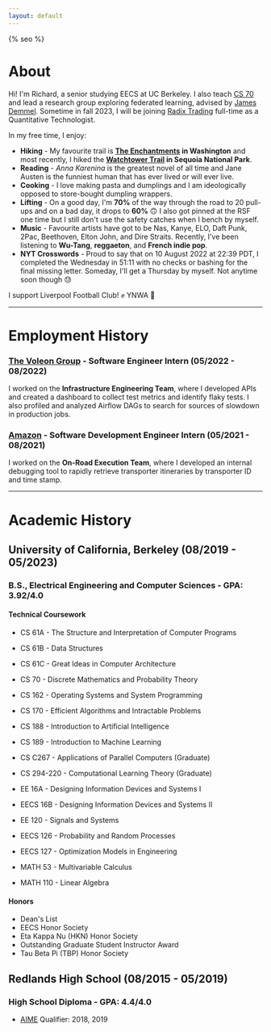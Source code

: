 ```yaml
---
layout: default
---
```

{% seo %}

# About

Hi! I'm Richard, a senior studying EECS at UC Berkeley. I also teach [CS 70](https://www.eecs70.org/) and lead a research group exploring federated learning, advised by [James Demmel](http://people.eecs.berkeley.edu/~demmel/). Sometime in fall 2023, I will be joining [Radix Trading](https://www.radix-trading.com/) full-time as a Quantitative Technologist.

In my free time, I enjoy:
*   **Hiking** - My favourite trail is **[The Enchantments](https://www.alltrails.com/trail/us/washington/the-enchantments-trail) in Washington** and most recently, I hiked the **[Watchtower Trail](https://www.alltrails.com/trail/us/california/watchtower-trail) in Sequoia National Park**.
*   **Reading** - *Anna Karenina* is the greatest novel of all time and Jane Austen is the funniest human that has ever lived or will ever live.
*   **Cooking** - I love making pasta and dumplings and I am ideologically opposed to store-bought dumpling wrappers.
*   **Lifting** - On a good day, I'm **70%** of the way through the road to 20 pull-ups and on a bad day, it drops to **60%** 🙃 I also got pinned at the RSF one time but I still don't use the safety catches when I bench by myself.
*   **Music** - Favourite artists have got to be Nas, Kanye, ELO, Daft Punk, 2Pac, Beethoven, Elton John, and Dire Straits. Recently, I've been listening to **Wu-Tang**, **reggaeton**, and **French indie pop**.
*   **NYT Crosswords** - Proud to say that on 10 August 2022 at 22:39 PDT, I completed the Wednesday in 51:11 with no checks or bashing for the final missing letter. Someday, I'll get a Thursday by myself. Not anytime soon though 😓

I support Liverpool Football Club! ✊ YNWA 🔴
* * *

# Employment History

### [The Voleon Group](https://voleon.com/) - Software Engineer Intern (05/2022 - 08/2022)
I worked on the **Infrastructure Engineering Team**, where I developed APIs and created a dashboard to collect test metrics and identify flaky tests. I also profiled and analyzed Airflow DAGs to search for sources of slowdown in production jobs.

### [Amazon](https://www.amazon.com/) - Software Development Engineer Intern (05/2021 - 08/2021)
I worked on the **On-Road Execution Team**, where I developed an internal debugging tool to rapidly retrieve transporter itineraries by transporter ID and time stamp.

* * *

# Academic History

## University of California, Berkeley (08/2019 - 05/2023)
### B.S., Electrical Engineering and Computer Sciences - GPA: 3.92/4.0
#### Technical Coursework
*   CS 61A - The Structure and Interpretation of Computer Programs
*   CS 61B - Data Structures
*   CS 61C - Great Ideas in Computer Architecture
*   CS 70 - Discrete Mathematics and Probability Theory
*   CS 162 - Operating Systems and System Programming
*   CS 170 - Efficient Algorithms and Intractable Problems
*   CS 188 - Introduction to Artificial Intelligence
*   CS 189 - Introduction to Machine Learning
*   CS C267 - Applications of Parallel Computers (Graduate)
*   CS 294-220 - Computational Learning Theory (Graduate)

*   EE 16A - Designing Information Devices and Systems I
*   EECS 16B - Designing Information Devices and Systems II
*   EE 120 - Signals and Systems
*   EECS 126 - Probability and Random Processes
*   EECS 127 - Optimization Models in Engineering

*   MATH 53 - Multivariable Calculus
*   MATH 110 - Linear Algebra

#### Honors
*   Dean's List
*   EECS Honor Society
*   Eta Kappa Nu (HKN) Honor Society
*   Outstanding Graduate Student Instructor Award
*   Tau Beta Pi (TBP) Honor Society

## Redlands High School (08/2015 - 05/2019)
### High School Diploma - GPA: 4.4/4.0
*   [AIME](https://www.maa.org/math-competitions/american-invitational-mathematics-examination-aime) Qualifier: 2018, 2019
